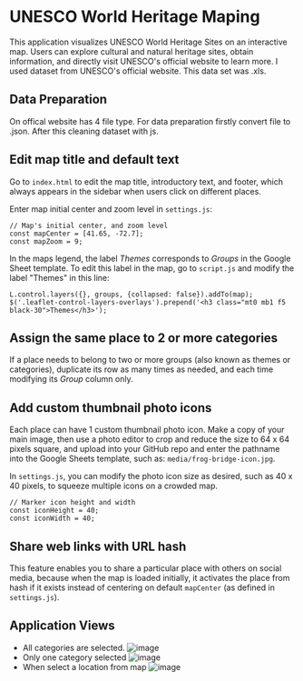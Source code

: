 # UNESCO World Heritage Maping

This application visualizes UNESCO World Heritage Sites on an interactive map. Users can explore cultural and natural heritage sites, obtain information, and directly visit UNESCO's official website to learn more. I used dataset from UNESCO's official website. This data set was .xls.

## Data Preparation 
On offical website has 4 file type. For data preparation firstly convert file to .json. After this cleaning dataset with js.

## Edit map title and default text
Go to `index.html` to edit the map title, introductory text, and footer, which always appears in the sidebar when users click on different places.

Enter map initial center and zoom level in `settings.js`:
```
// Map's initial center, and zoom level
const mapCenter = [41.65, -72.7];
const mapZoom = 9;
```

In the maps legend, the label *Themes* corresponds to *Groups* in the Google Sheet template. To edit this label in the map, go to `script.js` and modify the label "Themes" in this line:

```
L.control.layers({}, groups, {collapsed: false}).addTo(map);
$('.leaflet-control-layers-overlays').prepend('<h3 class="mt0 mb1 f5 black-30">Themes</h3>');
```

## Assign the same place to 2 or more categories
If a place needs to belong to two or more groups (also known as themes or categories),
duplicate its row as many times as needed, and each time modifying its
*Group* column only.

## Add custom thumbnail photo icons
Each place can have 1 custom thumbnail photo icon. Make a copy of your main image, then use a photo editor to crop and reduce the size to 64 x 64 pixels square, and upload into your GitHub repo and enter the pathname into the Google Sheets template, such as: `media/frog-bridge-icon.jpg`.

In `settings.js`, you can modify the photo icon size as desired, such as 40 x 40 pixels, to squeeze multiple icons on a crowded map.

```
// Marker icon height and width
const iconHeight = 40;
const iconWidth = 40;
```
## Share web links with URL hash

This feature enables you to share a particular place with others on social media, because when the map is loaded initially,
it activates the place from hash if it exists instead of centering
on default `mapCenter` (as defined in `settings.js`).

## Application Views
 - All categories are selected.
   ![image](https://github.com/bugracntp/UNESCO-world-heritage/assets/66384957/cd889f86-5a41-4cbf-a164-9dc3771dd7cf)
- Only one category selected
  ![image](https://github.com/bugracntp/UNESCO-world-heritage/assets/66384957/55f603fa-7ce1-4e8d-8499-f87641a6db36)
- When select a location from map
  ![image](https://github.com/bugracntp/UNESCO-world-heritage/assets/66384957/a1b54fdd-148c-43ec-834e-68a8e9312191)



